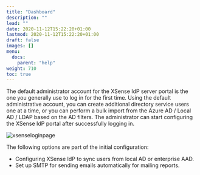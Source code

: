 ```yaml
---
title: "Dashboard"
description: ""
lead: ""
date: 2020-11-12T15:22:20+01:00
lastmod: 2020-11-12T15:22:20+01:00
draft: false
images: []
menu: 
  docs:
    parent: "help"
weight: 710
toc: true
---
```


The default administrator account for the XSense IdP server portal is the one you generally use to log in for the first time. Using the default administrative account, you can create additional directory service users one at a time, or you can perform a bulk import from the Azure AD / Local AD / LDAP based on the AD filters. The administrator can start configuring the XSense IdP portal after successfully logging in.

![xsenseloginpage](images/Dashboard.png)

The following options are part of the initial configuration:

* Configuring XSense IdP to sync users from local AD or enterprise AAD.
* Set up SMTP for sending emails automatically for mailing reports.

